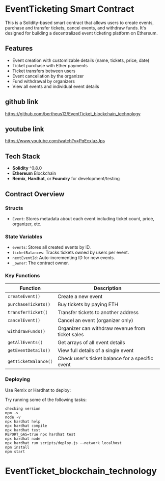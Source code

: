 
#  EventTicketing Smart Contract

This is a Solidity-based smart contract that allows users to create events, purchase and transfer tickets, cancel events, and withdraw funds. It's designed for building a decentralized event ticketing platform on Ethereum.

##  Features

- Event creation with customizable details (name, tickets, price, date)
- Ticket purchase with Ether payments
-  Ticket transfers between users
-  Event cancellation by the organizer
-  Fund withdrawal by organizers
-  View all events and individual event details

## github link  
https://github.com/bertheus12/EventTicket_blockchain_technology

## youtube link 
https://www.youtube.com/watch?v=PqEcxIazJps
##  Tech Stack

- **Solidity** ^0.8.0
- **Ethereum** Blockchain
- **Remix**, **Hardhat**, or **Foundry** for development/testing

##  Contract Overview

### Structs

- `Event`: Stores metadata about each event including ticket count, price, organizer, etc.

### State Variables

- `events`: Stores all created events by ID.
- `ticketBalances`: Tracks tickets owned by users per event.
- `nextEventId`: Auto-incrementing ID for new events.
- `_owner`: The contract owner.

### Key Functions

| Function | Description |
|----------|-------------|
| `createEvent()` | Create a new event |
| `purchaseTickets()` | Buy tickets by paying ETH |
| `transferTicket()` | Transfer tickets to another address |
| `cancelEvent()` | Cancel an event (organizer only) |
| `withdrawFunds()` | Organizer can withdraw revenue from ticket sales |
| `getAllEvents()` | Get arrays of all event details |
| `getEventDetails()` | View full details of a single event |
| `getTicketBalance()` | Check user's ticket balance for a specific event |

### Deploying

Use Remix or Hardhat to deploy:

Try running some of the following tasks:

```shell
checking version 
npm -v
node -v
npx hardhat help
npx hardhat compile
npx hardhat test
REPORT_GAS=true npx hardhat test
npx hardhat node
npx hardhat run scripts/deploy.js --network localhost
npm install
npm start

```
# EventTicket_blockchain_technology
